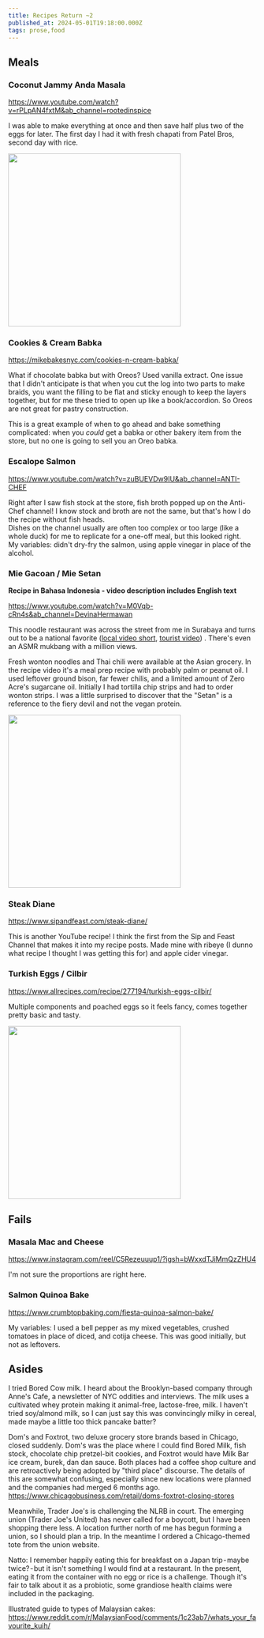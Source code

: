 ```yaml
---
title: Recipes Return ~2
published_at: 2024-05-01T19:18:00.000Z
tags: prose,food
---
```


## Meals

### Coconut Jammy Anda Masala

https://www.youtube.com/watch?v=rPLpAN4fxtM&ab_channel=rootedinspice

I was able to make everything at once and then save half plus two of the eggs for later. The first day I had it with fresh chapati from Patel Bros, second day with rice.

<img src="/blog-images/recipe-indegg.jpg" width="350"/>

### Cookies & Cream Babka

https://mikebakesnyc.com/cookies-n-cream-babka/

What if chocolate babka but with Oreos? Used vanilla extract. One issue that I didn't anticipate is that when you cut the log into two parts to make braids, you want the filling to be flat and sticky enough to keep the layers together, but for me these tried to open up like a book/accordion. So Oreos are not great for pastry construction.

This is a great example of when to go ahead and bake something complicated: when you *could* get a babka or other bakery item from the store,
but no one is going to sell you an Oreo babka.

### Escalope Salmon

https://www.youtube.com/watch?v=zuBUEVDw9IU&ab_channel=ANTI-CHEF

Right after I saw fish stock at the store, fish broth popped up on the Anti-Chef channel! I know stock and broth are not the same, but that's how I do the recipe without fish heads.<br/>
Dishes on the channel usually are often too complex or too large (like a whole duck) for me to replicate for a one-off meal, but this looked right.<br/>
My variables: didn't dry-fry the salmon, using apple vinegar in place of the alcohol.

### Mie Gacoan / Mie Setan

**Recipe in Bahasa Indonesia - video description includes English text**

https://www.youtube.com/watch?v=M0Vqb-cRn4s&ab_channel=DevinaHermawan

This noodle restaurant was across the street from me in Surabaya and turns out to be a national favorite
([local video short](https://www.youtube.com/watch?v=rc8L7qJyCv4), [tourist video](https://www.youtube.com/watch?v=GOvu9VPclBs&ab_channel=TheLostBoys))
. There's even an ASMR mukbang with a million views.

Fresh wonton noodles and Thai chili were available at the Asian grocery. In the recipe video it's a meal prep recipe with probably palm or peanut oil. I used leftover ground bison, far fewer chilis, and a limited amount of Zero Acre's sugarcane oil. Initially I had tortilla chip strips and had to order wonton strips. I was a little surprised to discover that the "Setan" is a reference to the fiery devil and not the vegan protein.

<img src="/blog-images/recipe-mie.jpg" width="350"/>

### Steak Diane

https://www.sipandfeast.com/steak-diane/

This is another YouTube recipe! I think the first from the Sip and Feast Channel that
makes it into my recipe posts. Made mine with ribeye (I dunno what recipe I thought I was getting this for) and apple cider vinegar.

### Turkish Eggs / Cilbir

https://www.allrecipes.com/recipe/277194/turkish-eggs-cilbir/

Multiple components and poached eggs so it feels fancy, comes together pretty basic and tasty.

<img src="/blog-images/recipe-turkegg.jpg" width="350"/>

## Fails

### Masala Mac and Cheese

https://www.instagram.com/reel/C5Rezeuuup1/?igsh=bWxxdTJiMmQzZHU4

I'm not sure the proportions are right here.

### Salmon Quinoa Bake

https://www.crumbtopbaking.com/fiesta-quinoa-salmon-bake/

My variables: I used a bell pepper as my mixed vegetables, crushed tomatoes in place of diced, and cotija cheese. This was good initially, but not as leftovers.

## Asides

I tried Bored Cow milk. I heard about the Brooklyn-based company through Anne's Cafe, a newsletter of NYC oddities and interviews. The milk uses a cultivated whey protein making it animal-free, lactose-free, milk. I haven't tried soy/almond milk, so I can just say this was convincingly milky in cereal, made maybe a little too thick pancake batter?

Dom's and Foxtrot, two deluxe grocery store brands based in Chicago, closed suddenly.
Dom's was the place where I could find Bored Milk, fish stock, chocolate chip pretzel-bit cookies, and Foxtrot would have Milk Bar ice cream, burek, dan dan sauce. Both places had a coffee shop culture and are retroactively being adopted by  "third place" discourse. The details of this are somewhat confusing, especially since new locations were planned and the companies had merged 6 months ago. 
https://www.chicagobusiness.com/retail/doms-foxtrot-closing-stores

Meanwhile, Trader Joe's is challenging the NLRB in court. The emerging union (Trader Joe's United) has never called for a boycott, but I have been shopping there less. A location further north of me has begun forming a union, so I should plan a trip. In the meantime I ordered a Chicago-themed tote from the union website.

Natto: I remember happily eating this for breakfast on a Japan trip - maybe twice? - but it isn't something I would find at a restaurant. In the present, eating it from the container with no egg or rice is a challenge. Though it's fair to talk about it as a probiotic, some grandiose health claims were included in the packaging.

Illustrated guide to types of Malaysian cakes: https://www.reddit.com/r/MalaysianFood/comments/1c23ab7/whats_your_favourite_kuih/

<br/>
<br/>
<br/>

